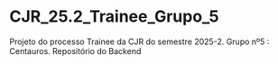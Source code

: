 # CJR_25.2_Trainee_Grupo_5
Projeto do processo Trainee da CJR do semestre 2025-2. Grupo nº5 : Centauros.
Repositório do Backend
